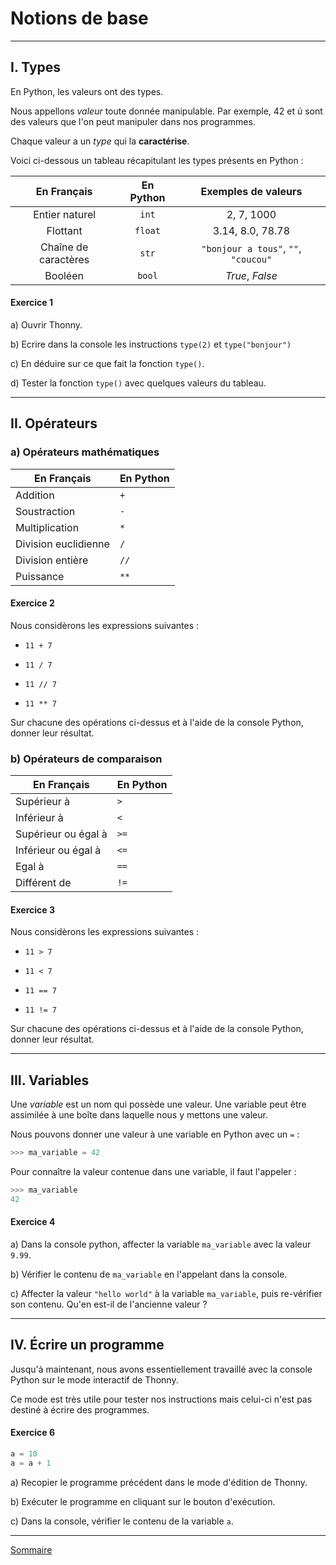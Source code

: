 # Notions de base

___________________

## I. Types

En Python, les valeurs ont des types. 

Nous appellons *valeur* toute donnée manipulable. Par exemple, $`42`$ et $`ù`$ sont des valeurs que l'on peut manipuler dans nos programmes.

Chaque valeur a un *type* qui la **caractérise**.

Voici ci-dessous un tableau récapitulant les types présents en Python :

| En Français | En Python | Exemples de valeurs |
| :---: | :---: | :---: |
| Entier naturel | `int` | $2$, $7$, $1000$ |
| Flottant | `float` | $3.14$, $8.0$, $78.78$ |
| Chaîne de caractères | `str` | `"bonjour a tous"`, `""`, `"coucou"` |
| Booléen | `bool` | $True$, $False$ |

#### Exercice 1

a) Ouvrir Thonny.

b) Ecrire dans la console les instructions `type(2)` et `type("bonjour")`

c) En déduire sur ce que fait la fonction `type()`.

d) Tester la fonction `type()` avec quelques valeurs du tableau.

_______________________

## II. Opérateurs

### a) Opérateurs mathématiques

|   En Français    |   En Python   |
| --- | --- |
|   Addition    |`+`|
|   Soustraction | `-`|
|   Multiplication | `*` |
|   Division euclidienne | `/` |
|   Division entière    | `//` |
|   Puissance   |   `**` |

#### Exercice 2

Nous considèrons les expressions suivantes :

- `11 + 7`

- `11 / 7`

- `11 // 7`

- `11 ** 7`

Sur chacune des opérations ci-dessus et à l'aide de la console Python, donner leur résultat.

### b) Opérateurs de comparaison

|   En Français    |   En Python   |
| --- | --- |
|   Supérieur à |   `>` |
|   Inférieur à |   `<` |
|   Supérieur ou égal à |   `>=` |
|   Inférieur ou égal à |   `<=` |
|   Egal à |   `==` |
|   Différent de    |   `!=` |

#### Exercice 3

Nous considèrons les expressions suivantes :

- `11 > 7`

- `11 < 7`

- `11 == 7`

- `11 != 7`

Sur chacune des opérations ci-dessus et à l'aide de la console Python, donner leur résultat.

________________________

## III. Variables

Une *variable* est un nom qui possède une valeur. Une variable peut être assimilée à une boîte dans laquelle nous y mettons une valeur.

Nous pouvons donner une valeur à une variable en Python avec un ``=`` :

```python
>>> ma_variable = 42
```

Pour connaître la valeur contenue dans une variable, il faut l'appeler :

```python
>>> ma_variable
42
```

#### Exercice 4

a) Dans la console python, affecter la variable `ma_variable` avec la valeur `9.99`.

b) Vérifier le contenu de `ma_variable` en l'appelant dans la console.

c) Affecter la valeur `"hello world"` à la variable `ma_variable`, puis re-vérifier son contenu. Qu'en est-il de l'ancienne valeur ?

______________________

## IV. Écrire un programme

Jusqu'à maintenant, nous avons essentiellement travaillé avec la console Python sur le mode interactif de Thonny.

Ce mode est très utile pour tester nos instructions mais celui-ci n'est pas destiné à écrire des programmes.

#### Exercice 6

```python
a = 10
a = a + 1
```

a) Recopier le programme précédent dans le mode d'édition de Thonny.

b) Exécuter le programme en cliquant sur le bouton d'exécution.

c) Dans la console, vérifier le contenu de la variable `a`.

_______

[Sommaire](./../../seconde/)
